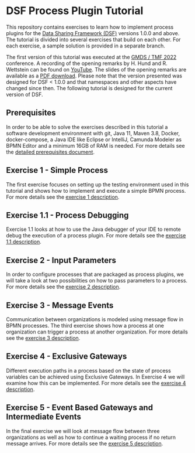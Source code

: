 # DSF Process Plugin Tutorial
This repository contains exercises to learn how to implement process plugins for the [Data Sharing Framework (DSF)](https://github.com/datasharingframework/dsf) versions 1.0.0 and above. The tutorial is divided into several exercises that build on each other. For each exercise, a sample solution is provided in a separate branch.

The first version of this tutorial was executed at the [GMDS / TMF 2022](https://gmds-tmf-2022.de) conference. A recording of the opening remarks by H. Hund and R. Wettstein can be found on [YouTube](https://youtu.be/2AUPwQQQsPY). The slides of the opening remarks are available as a [PDF download](exercises/figures/2022-08-21_GMDS_2022_DSF_Process_Tutorial.pdf). Please note that the version presented was designed for DSF < 1.0.0 and that namespaces and other aspects have changed since then. The following tutorial is designed for the current version of DSF.

## Prerequisites
In order to be able to solve the exercises described in this tutorial a software development environment with git, Java 11, Maven 3.8, Docker, docker-compose, a Java IDE like Eclipse or IntelliJ, Camunda Modeler as BPMN Editor and a minimum 16GB of RAM is needed. For more details see the [detailed prerequisites document](exercises/prerequisites.md).

## Exercise 1 - Simple Process
The first exercise focuses on setting up the testing environment used in this tutorial and shows how to implement and execute a simple BPMN process. For more details see the [exercise 1 description](exercises/exercise-1.md).

## Exercise 1.1 - Process Debugging
Exercise 1.1 looks at how to use the Java debugger of your IDE to remote debug the execution of a process plugin. For more details see the [exercise 1.1 description](exercises/exercise-1-1.md).

## Exercise 2 - Input Parameters
In order to configure processes that are packaged as process plugins, we will take a look at two possibilities on how to pass parameters to a process. For more details see the [exercise 2 description](exercises/exercise-2.md).

## Exercise 3 - Message Events
Communication between organizations is modeled using message flow in BPMN processes. The third exercise shows how a process at one organization can trigger a process at another organization. For more details see the [exercise 3 description](exercises/exercise-3.md).

## Exercise 4 - Exclusive Gateways
Different execution paths in a process based on the state of process variables can be achieved using Exclusive Gateways. In Exercise 4 we will examine how this can be implemented. For more details see the [exercise 4 description](exercises/exercise-4.md).

## Exercise 5 - Event Based Gateways and Intermediate Events
In the final exercise we will look at message flow between three organizations as well as how to continue a waiting process if no return message arrives. For more details see the [exercise 5 description](exercises/exercise-5.md).